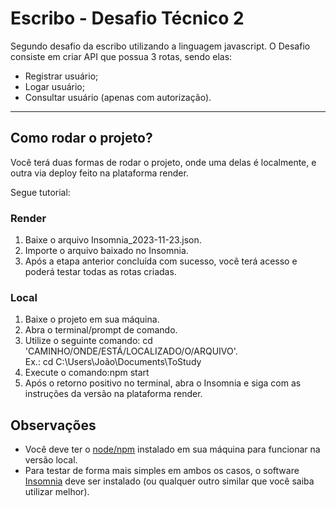 <h1>Escribo - Desafio Técnico 2</h1>
<p>Segundo desafio da escribo utilizando a linguagem javascript. O Desafio consiste em criar API que possua 3 rotas, sendo elas: </p>
  <ul>
    <li>Registrar usuário;</li>
    <li>Logar usuário;</li>
    <li>Consultar usuário (apenas com autorização).</li>
  </ul>
  
<hr>

<h2>Como rodar o projeto?</h2>
<p>Você terá duas formas de rodar o projeto, onde uma delas é localmente, e outra via deploy feito na plataforma render.</p>
<p>Segue tutorial:</p>

<h3>Render</h3>
<ol>
  <li>Baixe o arquivo Insomnia_2023-11-23.json.</li>
  <li>Importe o arquivo baixado no Insomnia.</li>
  <li>Após a etapa anterior concluída com sucesso, você terá acesso e poderá testar todas as rotas criadas.</li>
</ol>

<h3>Local</h3>
<ol>
  <li>Baixe o projeto em sua máquina.</li>
  <li>Abra o terminal/prompt de comando.</li>
  <li>
    Utilize o seguinte comando: cd 'CAMINHO/ONDE/ESTÁ/LOCALIZADO/O/ARQUIVO'. </br> 
    Ex.: cd C:\Users\João\Documents\ToStudy
  </li>
  <li>Execute o comando:npm start</li>
  <li>Após o retorno positivo no terminal, abra o Insomnia e siga com as instruções da versão na plataforma render.</li>
</ol>

<h2>Observações</h2>
  <ul>
    <li>Você deve ter o <a href="https://nodejs.org/en/download">node/npm</a> instalado em sua máquina para funcionar na versão local.</li>
    <li>Para testar de forma mais simples em ambos os casos, o software <a href="https://insomnia.rest/download">Insomnia</a> deve ser instalado (ou qualquer outro similar que você saiba utilizar melhor).</li>
  </ul>

